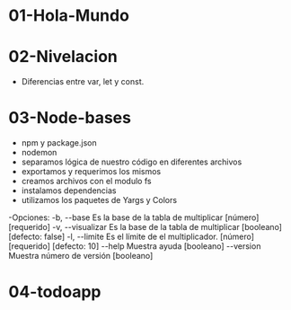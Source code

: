 # 01-Hola-Mundo


# 02-Nivelacion
* Diferencias entre var, let y const.


# 03-Node-bases
* npm y package.json
* nodemon
* separamos lógica de nuestro código en diferentes archivos
* exportamos y requerimos los mismos
* creamos archivos con el modulo fs
* instalamos dependencias
* utilizamos los paquetes de Yargs y Colors

-Opciones:
  -b, --base        Es la base de la tabla de multiplicar   [número] [requerido]
  -v, --visualizar  Es la base de la tabla de multiplicar
                                                     [booleano] [defecto: false]
  -l, --limite      Es el límite de el multiplicador.
                                              [número] [requerido] [defecto: 10]
      --help        Muestra ayuda                                     [booleano]
      --version     Muestra número de versión                         [booleano]

# 04-todoapp